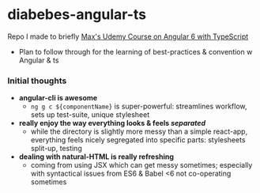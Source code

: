 # diabebes-angular-ts
Repo I made to briefly [Max's Udemy Course on Angular 6 with TypeScript](https://www.udemy.com/the-complete-guide-to-angular-2)
* Plan to follow through for the learning of best-practices & convention w Angular & ts

### Initial thoughts
* **angular-cli is awesome**
    * `ng g c ${componentName}` is super-powerful: streamlines workflow, sets up test-suite, unique stylesheet
* **really enjoy the way everything looks & feels *separated***
    * while the directory is slightly more messy than a simple react-app, everything feels nicely segregated into specific parts: stylesheets split-up, testing
* **dealing with natural-HTML is really refreshing**
    * coming from using JSX which can get messy sometimes; especially with syntactical issues from ES6 & Babel <6 not co-operating sometimes
